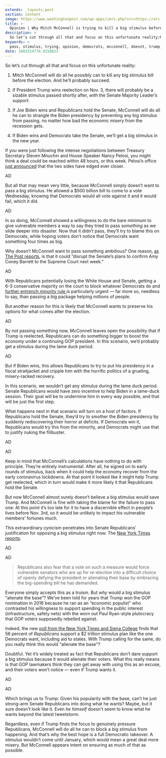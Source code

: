 ```yaml
--- 
extends: _layouts.post 
section: content 
image: https://www.washingtonpost.com/wp-apps/imrs.php?src=https://arc-anglerfish-washpost-prod-washpost.s3.amazonaws.com/public/DQ2LPHHXSUI6VBPXLFARRCUYZU.jpg&w=1440 
title: > 
  Opinion | Why Mitch McConnell is trying to kill a big stimulus before the election 
description: > 
  So let’s cut through all that and focus on this unfortunate reality:Mitch McConnell will do all he possibly can to kill any big stimulus bill before the election.If Biden wins and Democrats take the Senate, we’ll get a big stimulus in the new year.ADBut all that may mean very little, because McConnell simply doesn’t want to pass a big stimulus.This extraordinary cynicism penetrates into Senate Republicans’ justification for opposing a big stimulus right now.Yet it’s widely treated as fact that Republicans don’t dare support a big stimulus because it would alienate their voters. 
keywords: > 
  pass, stimulus, trying, opinion, democrats, mcconnell, doesnt, trump, republicans, big, senate, biden, kill, election, mitch 
date: 1603314778.9158823 
--- 
```

<div><p class="font--body font-copy gray-darkest ma-0 pb-md ">So let&#8217;s cut through all that and focus on this unfortunate reality:</p><ol class="font--body font-copy gray-darkest mt-0 mr-lg ml-lg mb-md list"><li class="pb-xs"><p>Mitch McConnell will do all he possibly can to kill any big stimulus bill before the election. And he&#8217;ll probably succeed.</p></li><li class="pb-xs"><p>If President Trump wins reelection on Nov. 3, there will probably be a sizable stimulus passed shortly after, <i>with</i> the Senate Majority Leader&#8217;s <i>support</i>.</p></li><li class="pb-xs"><p>If Joe Biden wins and Republicans hold the Senate, McConnell will do all he can to strangle the Biden presidency by preventing any big stimulus from passing, no matter how bad the economic misery from the recession gets.</p></li><li class="pb-xs"><p>If Biden wins and Democrats take the Senate, we&#8217;ll get a big stimulus in the new year.</p></li></ol><p class="font--body font-copy gray-darkest ma-0 pb-md ">If you were just following the intense negotiations between Treasury Secretary Steven Mnuchin and House Speaker Nancy Pelosi, you might think a deal could be reached within 48 hours, or this week. Pelosi&#8217;s office <a href="https://twitter.com/Drew_Hammill/status/1319007349579853838" target="_blank">just announced</a> that the two sides have edged ever closer.</p><p class="absolute z-0">AD</p><p class=""></p><p class="font--body font-copy gray-darkest ma-0 pb-md ">But all that may mean very little, because McConnell simply doesn&#8217;t want to pass a big stimulus. He allowed a $500 billion bill to come to a vote Wednesday, knowing that Democrats would all vote against it and it would fail, which it did.</p><p class="absolute z-0">AD</p><p class=""></p><p class="font--body font-copy gray-darkest ma-0 pb-md ">In so doing, McConnell showed a willingness to do the bare minimum to give vulnerable members a way to say they tried to pass <i>something </i>as we slide deeper into disaster. Now that it didn&#8217;t pass, they&#8217;ll try to blame this on Democrats, while hoping voters don&#8217;t notice that Democrats want something four times as big.</p><p class="font--body font-copy gray-darkest ma-0 pb-md ">Why doesn&#8217;t McConnell want to pass something ambitious? One reason, <a href="https://www.washingtonpost.com/us-policy/2020/10/20/trump-economic-stimulus-pelosi/?itid=lk_inline_manual_15" target="_blank">as The Post reports</a>, is that it could &#8220;disrupt the Senate&#8217;s plans to confirm Amy Coney Barrett to the Supreme Court next week.&#8221;</p><p class="absolute z-0">AD</p><p class=""></p><p class="font--body font-copy gray-darkest ma-0 pb-md ">With Republicans potentially losing the White House and Senate, getting a 6-3 conservative majority on the court to block whatever Democrats do and <a href="https://www.washingtonpost.com/opinions/2020/09/28/how-minority-rule-problem-could-get-much-worse/?itid=lk_inline_manual_17" target="_blank">further entrench minority rule </a>is particularly urgent &#8212; far more so, needless to say, than passing a big package helping millions of people.</p><p class="font--body font-copy gray-darkest ma-0 pb-md ">But another reason for this is likely that McConnell wants to preserve his options for what comes after the election.</p><p class="absolute z-0">AD</p><p class=""></p><p class="font--body font-copy gray-darkest ma-0 pb-md ">By not passing something now, McConnell leaves open the possibility that if Trump is reelected, Republicans can do something bigger to boost the economy under a continuing GOP president. In this scenario, we&#8217;d probably get a stimulus during the lame duck period.</p><p class="absolute z-0">AD</p><p class=""></p><p class="font--body font-copy gray-darkest ma-0 pb-md ">But if Biden wins, this allows Republicans to try to put his presidency in a fiscal straitjacket and cripple him with the horrific politics of a grueling, misery-racked recovery.</p><p class="font--body font-copy gray-darkest ma-0 pb-md ">In this scenario, we wouldn&#8217;t get any stimulus during the lame duck period. Senate Republicans would have zero incentive to help Biden in a lame-duck session. Their goal will be to undermine him in every way possible, and that will be just the first step.</p><p class="font--body font-copy gray-darkest ma-0 pb-md ">What happens next in that scenario will turn on a host of factors. If Republicans hold the Senate, they&#8217;d try to smother the Biden presidency by suddenly rediscovering their horror at deficits. If Democrats win it, Republicans would try this from the minority, and Democrats might use that to justify nuking the filibuster.</p><p class="absolute z-0">AD</p><p class=""></p><p class="absolute z-0">AD</p><p class=""></p><p class="font--body font-copy gray-darkest ma-0 pb-md ">Keep in mind that McConnell&#8217;s calculations have nothing to do with principle. They&#8217;re entirely instrumental. After all, he signed on to early rounds of stimulus, back when it could help the economy recover from the early coronavirus lockdowns. At that point it looked like it might help Trump get reelected, which in turn would make it more likely it that Republicans hold the Senate.</p><p class="font--body font-copy gray-darkest ma-0 pb-md ">But now McConnell almost surely doesn&#8217;t believe a big stimulus would save Trump. And McConnell is fine with taking the blame for the failure to pass one: At this point it&#8217;s too late for it to have a discernible effect in people&#8217;s lives before Nov. 3rd, so it would be unlikely to impact his vulnerable members&#8217; fortunes much.</p><p class="font--body font-copy gray-darkest ma-0 pb-md ">This extraordinary cynicism penetrates into Senate Republicans&#8217; justification for opposing a big stimulus right now. The <a href="https://www.nytimes.com/2020/10/20/us/politics/stimulus-deal-mitch-mcconnell-nancy-pelosi.html" target="_blank">New York Times reports</a>:</p><p class="absolute z-0">AD</p><p class=""></p><p class="absolute z-0">AD</p><p class=""></p><blockquote class="blockquote font--body gray-darkest ma-0 mb-md pl-lg b bl bw-thick"><p class="">Republicans also fear that a vote on such a measure would force vulnerable senators who are up for re-election into a difficult choice of openly defying the president or alienating their base by embracing the big-spending bill he has demanded.</p></blockquote><p class="font--body font-copy gray-darkest ma-0 pb-md ">Everyone simply accepts this as a truism. But <i>why</i> would a big stimulus &#8220;alienate the base&#8221;? We&#8217;ve been told for years that Trump won the GOP nomination in 2016 because he ran as an &#8220;economic populist" who contrasted his willingness to support spending in the public interest (infrastructure, safety nets) with the worn out Paul Ryan-style plutocracy that GOP voters supposedly rebelled against.</p><p class="font--body font-copy gray-darkest ma-0 pb-md ">Indeed, the new <a href="https://int.nyt.com/data/documenttools/us101520-crosstabs1/016bc5d8ae03038c/full.pdf" target="_blank">poll from the New York Times and Siena College</a> finds that 56 percent of <i>Republicans</i> support a $2 trillion stimulus plan like the one Democrats want, including aid to states. With Trump calling for the same, do you really think this would &#8220;alienate the base"?</p><p class="font--body font-copy gray-darkest ma-0 pb-md ">Doubtful. Yet it&#8217;s widely treated as fact that Republicans don&#8217;t dare support a big stimulus because it would alienate their voters. What this really means is that GOP lawmakers think they can get away with using this as an excuse, and their voters won&#8217;t notice &#8212; even if Trump wants it.</p><p class="absolute z-0">AD</p><p class=""></p><p class="absolute z-0">AD</p><p class=""></p><p class="font--body font-copy gray-darkest ma-0 pb-md ">Which brings us to Trump: Given his popularity with the base, can&#8217;t he just strong-arm Senate Republicans into doing what he wants? Maybe, but it sure doesn&#8217;t look like it. Even <i>he himself</i> doesn&#8217;t seem to know what he wants beyond the latest tweetstorm.</p><p class="font--body font-copy gray-darkest ma-0 pb-md ">Regardless, even if Trump finds the focus to genuinely pressure Republicans, McConnell will do all he can to block a big stimulus from happening. And that&#8217;s why the best hope is a full Democratic takeover. A stimulus wouldn&#8217;t come until January, which would mean a great deal more misery. But McConnell appears intent on ensuring as much of that as possible.</p></div>